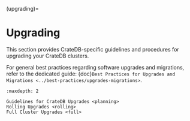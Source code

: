 (upgrading)=
# Upgrading

This section provides CrateDB-specific guidelines and procedures for upgrading your CrateDB clusters.

For general best practices regarding software upgrades and migrations, refer to the dedicated guide: {doc}`Best Practices for Upgrades and Migrations <../best-practices/upgrades-migrations>`.

```{toctree}
:maxdepth: 2

Guidelines for CrateDB Upgrades <planning>
Rolling Upgrades <rolling>
Full Cluster Upgrades <full>
```
